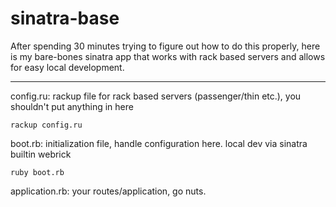sinatra-base
====

After spending 30 minutes trying to figure out how to do this properly, here is my bare-bones sinatra app that works with rack based servers and allows for easy local development.

- - -

config.ru: rackup file for rack based servers (passenger/thin etc.), you shouldn't put anything in here

	rackup config.ru

boot.rb: initialization file, handle configuration here. local dev via sinatra builtin webrick

	ruby boot.rb
	
application.rb: your routes/application, go nuts.
